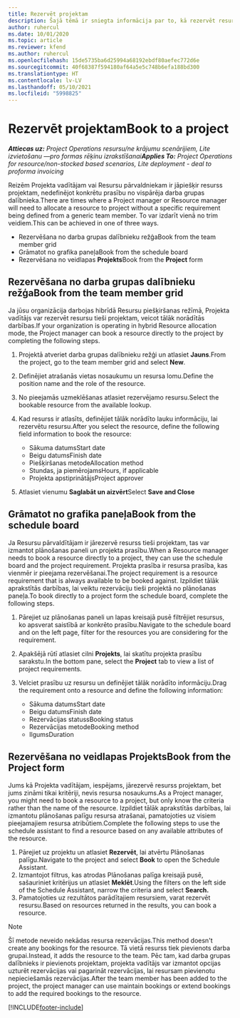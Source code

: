 ```yaml
---
title: Rezervēt projektam
description: Šajā tēmā ir sniegta informācija par to, kā rezervēt resursu projektā.
author: ruhercul
ms.date: 10/01/2020
ms.topic: article
ms.reviewer: kfend
ms.author: ruhercul
ms.openlocfilehash: 15de5735ba6d25994a68192ebdf80aefec772d6e
ms.sourcegitcommit: 40f68387f594180af64a5e5c748b6efa188bd300
ms.translationtype: HT
ms.contentlocale: lv-LV
ms.lasthandoff: 05/10/2021
ms.locfileid: "5998825"
---
```

# <a name="book-to-a-project"></a><span data-ttu-id="9e94b-103">Rezervēt projektam</span><span class="sxs-lookup"><span data-stu-id="9e94b-103">Book to a project</span></span>

<span data-ttu-id="9e94b-104">_**Attiecas uz:** Project Operations resursu/ne krājumu scenārijiem, Lite izvietošanu —pro formas rēķinu izrakstīšanai_</span><span class="sxs-lookup"><span data-stu-id="9e94b-104">_**Applies To:** Project Operations for resource/non-stocked based scenarios, Lite deployment - deal to proforma invoicing_</span></span>

<span data-ttu-id="9e94b-105">Reizēm Projekta vadītājam vai Resursu pārvaldniekam ir jāpiešķir resurss projektam, nedefinējot konkrētu prasību no vispārēja darba grupas dalībnieka.</span><span class="sxs-lookup"><span data-stu-id="9e94b-105">There are times where a Project manager or Resource manager will need to allocate a resource to project without a specific requirement being defined from a generic team member.</span></span> <span data-ttu-id="9e94b-106">To var izdarīt vienā no trim veidiem.</span><span class="sxs-lookup"><span data-stu-id="9e94b-106">This can be achieved in one of three ways.</span></span>

- <span data-ttu-id="9e94b-107">Rezervēšana no darba grupas dalībnieku režģa</span><span class="sxs-lookup"><span data-stu-id="9e94b-107">Book from the team member grid</span></span>
- <span data-ttu-id="9e94b-108">Grāmatot no grafika paneļa</span><span class="sxs-lookup"><span data-stu-id="9e94b-108">Book from the schedule board</span></span>
- <span data-ttu-id="9e94b-109">Rezervēšana no veidlapas **Projekts**</span><span class="sxs-lookup"><span data-stu-id="9e94b-109">Book from the **Project** form</span></span>

## <a name="book-from-the-team-member-grid"></a><span data-ttu-id="9e94b-110">Rezervēšana no darba grupas dalībnieku režģa</span><span class="sxs-lookup"><span data-stu-id="9e94b-110">Book from the team member grid</span></span>

<span data-ttu-id="9e94b-111">Ja jūsu organizācija darbojas hibrīdā Resursu piešķiršanas režīmā, Projekta vadītājs var rezervēt resursu tieši projektam, veicot tālāk norādītās darbības.</span><span class="sxs-lookup"><span data-stu-id="9e94b-111">If your organization is operating in hybrid Resource allocation mode, the Project manager can book a resource directly to the project by completing the following steps.</span></span>

1. <span data-ttu-id="9e94b-112">Projektā atveriet darba grupas dalībnieku režģi un atlasiet **Jauns**.</span><span class="sxs-lookup"><span data-stu-id="9e94b-112">From the project, go to the team member grid and select **New**.</span></span>
2. <span data-ttu-id="9e94b-113">Definējiet atrašanās vietas nosaukumu un resursa lomu.</span><span class="sxs-lookup"><span data-stu-id="9e94b-113">Define the position name and the role of the resource.</span></span>
3. <span data-ttu-id="9e94b-114">No pieejamās uzmeklēšanas atlasiet rezervējamo resursu.</span><span class="sxs-lookup"><span data-stu-id="9e94b-114">Select the bookable resource from the available lookup.</span></span>
4. <span data-ttu-id="9e94b-115">Kad resurss ir atlasīts, definējiet tālāk norādīto lauku informāciju, lai rezervētu resursu.</span><span class="sxs-lookup"><span data-stu-id="9e94b-115">After you select the resource, define the following field information to book the resource:</span></span>

    - <span data-ttu-id="9e94b-116">Sākuma datums</span><span class="sxs-lookup"><span data-stu-id="9e94b-116">Start date</span></span>
    - <span data-ttu-id="9e94b-117">Beigu datums</span><span class="sxs-lookup"><span data-stu-id="9e94b-117">Finish date</span></span>
    - <span data-ttu-id="9e94b-118">Piešķiršanas metode</span><span class="sxs-lookup"><span data-stu-id="9e94b-118">Allocation method</span></span>
    - <span data-ttu-id="9e94b-119">Stundas, ja piemērojams</span><span class="sxs-lookup"><span data-stu-id="9e94b-119">Hours, if applicable</span></span>
    - <span data-ttu-id="9e94b-120">Projekta apstiprinātājs</span><span class="sxs-lookup"><span data-stu-id="9e94b-120">Project approver</span></span>

6. <span data-ttu-id="9e94b-121">Atlasiet vienumu **Saglabāt un aizvērt**</span><span class="sxs-lookup"><span data-stu-id="9e94b-121">Select **Save and Close**</span></span>

## <a name="book-from-the-schedule-board"></a><span data-ttu-id="9e94b-122">Grāmatot no grafika paneļa</span><span class="sxs-lookup"><span data-stu-id="9e94b-122">Book from the schedule board</span></span>

<span data-ttu-id="9e94b-123">Ja Resursu pārvaldītājam ir jārezervē resurss tieši projektam, tas var izmantot plānošanas paneli un projekta prasību.</span><span class="sxs-lookup"><span data-stu-id="9e94b-123">When a Resource manager needs to book a resource directly to a project, they can use the schedule board and the project requirement.</span></span> <span data-ttu-id="9e94b-124">Projekta prasība ir resursa prasība, kas vienmēr ir pieejama rezervēšanai.</span><span class="sxs-lookup"><span data-stu-id="9e94b-124">The project requirement is a resource requirement that is always available to be booked against.</span></span> <span data-ttu-id="9e94b-125">Izpildiet tālāk aprakstītās darbības, lai veiktu rezervāciju tieši projektā no plānošanas paneļa.</span><span class="sxs-lookup"><span data-stu-id="9e94b-125">To book directly to a project form the schedule board, complete the following steps.</span></span>

1. <span data-ttu-id="9e94b-126">Pārejiet uz plānošanas paneli un lapas kreisajā pusē filtrējiet resursus, ko apsverat saistībā ar konkrēto prasību.</span><span class="sxs-lookup"><span data-stu-id="9e94b-126">Navigate to the schedule board and on the left page, filter for the resources you are considering for the requirement.</span></span>
2. <span data-ttu-id="9e94b-127">Apakšējā rūtī atlasiet cilni **Projekts**, lai skatītu projekta prasību sarakstu.</span><span class="sxs-lookup"><span data-stu-id="9e94b-127">In the bottom pane, select the **Project** tab to view a list of project requirements.</span></span>
3. <span data-ttu-id="9e94b-128">Velciet prasību uz resursu un definējiet tālāk norādīto informāciju.</span><span class="sxs-lookup"><span data-stu-id="9e94b-128">Drag the requirement onto a resource and define the following information:</span></span>

    - <span data-ttu-id="9e94b-129">Sākuma datums</span><span class="sxs-lookup"><span data-stu-id="9e94b-129">Start date</span></span>
    - <span data-ttu-id="9e94b-130">Beigu datums</span><span class="sxs-lookup"><span data-stu-id="9e94b-130">Finish date</span></span>
    - <span data-ttu-id="9e94b-131">Rezervācijas statuss</span><span class="sxs-lookup"><span data-stu-id="9e94b-131">Booking status</span></span>
    - <span data-ttu-id="9e94b-132">Rezervācijas metode</span><span class="sxs-lookup"><span data-stu-id="9e94b-132">Booking method</span></span>
    - <span data-ttu-id="9e94b-133">Ilgums</span><span class="sxs-lookup"><span data-stu-id="9e94b-133">Duration</span></span>

## <a name="book-from-the-project-form"></a><span data-ttu-id="9e94b-134">Rezervēšana no veidlapas Projekts</span><span class="sxs-lookup"><span data-stu-id="9e94b-134">Book from the Project form</span></span>

<span data-ttu-id="9e94b-135">Jums kā Projekta vadītājam, iespējams, jārezervē resurss projektam, bet jums zināmi tikai kritēriji, nevis resursa nosaukums.</span><span class="sxs-lookup"><span data-stu-id="9e94b-135">As a Project manager, you might need to book a resource to a project, but only know the criteria rather than the name of the resource.</span></span> <span data-ttu-id="9e94b-136">Izpildiet tālāk aprakstītās darbības, lai izmantotu plānošanas palīgu resursa atrašanai, pamatojoties uz visiem pieejamajiem resursa atribūtiem.</span><span class="sxs-lookup"><span data-stu-id="9e94b-136">Complete the following steps to use the schedule assistant to find a resource based on any available attributes of the resource.</span></span> 

1. <span data-ttu-id="9e94b-137">Pārejiet uz projektu un atlasiet **Rezervēt**, lai atvērtu Plānošanas palīgu.</span><span class="sxs-lookup"><span data-stu-id="9e94b-137">Navigate to the project and select **Book** to open the Schedule Assistant.</span></span>
2. <span data-ttu-id="9e94b-138">Izmantojot filtrus, kas atrodas Plānošanas palīga kreisajā pusē, sašauriniet kritērijus un atlasiet **Meklēt**.</span><span class="sxs-lookup"><span data-stu-id="9e94b-138">Using the filters on the left side of the Schedule Assistant, narrow the criteria and select **Search.**</span></span>
3. <span data-ttu-id="9e94b-139">Pamatojoties uz rezultātos parādītajiem resursiem, varat rezervēt resursu.</span><span class="sxs-lookup"><span data-stu-id="9e94b-139">Based on resources returned in the results, you can book a resource.</span></span>

> [!NOTE]
> <span data-ttu-id="9e94b-140">Šī metode neveido nekādas resursa rezervācijas.</span><span class="sxs-lookup"><span data-stu-id="9e94b-140">This method doesn't create any bookings for the resource.</span></span> <span data-ttu-id="9e94b-141">Tā vietā resurss tiek pievienots darba grupai.</span><span class="sxs-lookup"><span data-stu-id="9e94b-141">Instead, it adds the resource to the team.</span></span> <span data-ttu-id="9e94b-142">Pēc tam, kad darba grupas dalībnieks ir pievienots projektam, projekta vadītājs var izmantot opcijas uzturēt rezervācijas vai pagarināt rezervācijas, lai resursam pievienotu nepieciešamās rezervācijas.</span><span class="sxs-lookup"><span data-stu-id="9e94b-142">After the team member has been added to the project, the project manager can use maintain bookings or extend bookings to add the required bookings to the resource.</span></span>


[!INCLUDE[footer-include](../includes/footer-banner.md)]